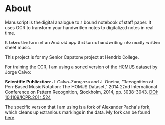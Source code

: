 # About 

Manuscript is the digital analogue to a bound notebook of staff paper. It uses OCR to transform your handwritten notes to digitalized notes in real time.

It takes the form of an Android app that turns handwriting into neatly written sheet music. 

This project is for my Senior Capstone project at Hendrix College.

For training the OCR, I am using a sorted version of the [HOMUS dataset](https://grfia.dlsi.ua.es/homus/) by Jorge Calvo:

**Scientific Publication**: J. Calvo-Zaragoza and J. Oncina, "Recognition of Pen-Based Music Notation: The HOMUS Dataset," 2014 22nd International Conference on Pattern Recognition, Stockholm, 2014, pp. 3038-3043. [DOI: 10.1109/ICPR.2014.524](http://dx.doi.org/10.1109/ICPR.2014.524)

The specific version that I am using is a fork of Alexander Pacha's fork, which cleans up extranious markings in the data. My fork can be found [here](https://github.com/ivyjsgit/Homus).
